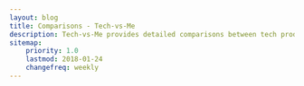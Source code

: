 ```yaml
---
layout: blog
title: Comparisons - Tech-vs-Me
description: Tech-vs-Me provides detailed comparisons between tech products and services, that enable our readers to make informed choices.
sitemap:
    priority: 1.0
    lastmod: 2018-01-24
    changefreq: weekly
---
```

